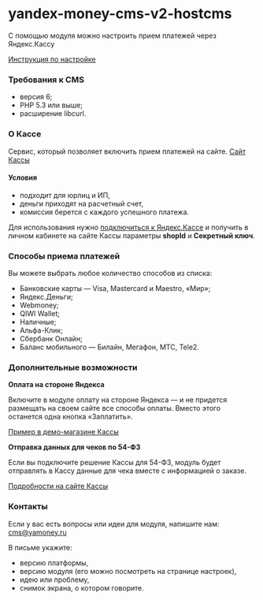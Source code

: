 # yandex-money-cms-v2-hostcms

С помощью модуля можно настроить прием платежей через Яндекс.Кассу

[Инструкция по настройке](https://kassa.yandex.ru/manuals/hostcms)

### Требования к CMS
* версия 6;
* PHP 5.3 или выше;
* расширение libcurl.

### О Кассе
Сервис, который позволяет включить прием платежей на сайте.
[Сайт Кассы](https://kassa.yandex.ru/)

#### Условия
 
* подходит для юрлиц и ИП,
* деньги приходят на расчетный счет,
* комиссия берется с каждого успешного платежа.

Для использования нужно [подключиться к Яндекс.Кассе](https://money.yandex.ru/joinups) и получить в личном кабинете на сайте Кассы параметры **shopId** и **Секретный ключ**.

### Способы приема платежей
Вы можете выбрать любое количество способов из списка:

* Банковские карты — Visa, Mastercard и Maestro, «Мир»;
* Яндекс.Деньги;
* Webmoney;
* QIWI Wallet;
* Наличные;
* Альфа-Клик;
* Сбербанк Онлайн;
* Баланс мобильного — Билайн, Мегафон, МТС, Tele2.

### Дополнительные возможности

**Оплата на стороне Яндекса**

Включите в модуле оплату на стороне Яндекса — и не придется размещать на своем сайте все способы оплаты. Вместо этого останется одна кнопка «Заплатить».

[Пример в демо-магазине Кассы](https://kassa.yandex.ru/demo/index.html)

**Отправка данных для чеков по 54-ФЗ**

Если вы подключите решение Кассы для 54-ФЗ, модуль будет отправлять в Кассу данные для чека вместе с информацией о заказе.

[Подробности на сайте Кассы](https://kassa.yandex.ru/54fz)

### Контакты

Если у вас есть вопросы или идеи для модуля, напишите нам: cms@yamoney.ru

В письме укажите:
* версию платформы,
* версию модуля (его можно посмотреть на странице настроек),
* идею или проблему,
* снимок экрана, о котором говорите.
